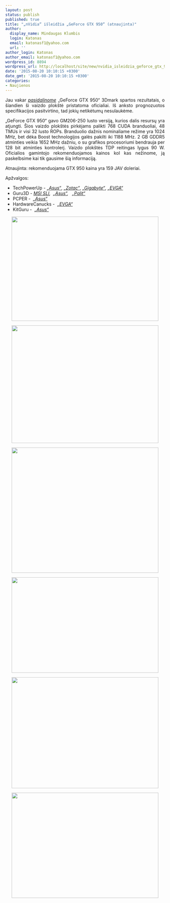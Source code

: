 ```yaml
---
layout: post
status: publish
published: true
title: "„nVidia“ išleidžia „GeForce GTX 950“ (atnaujinta)"
author:
  display_name: Mindaugas Klumbis
  login: Katonas
  email: katonasf1@yahoo.com
  url: ''
author_login: Katonas
author_email: katonasf1@yahoo.com
wordpress_id: 8894
wordpress_url: http://localhost/site/new/nvidia_isleidzia_geforce_gtx_950/
date: '2015-08-20 10:10:15 +0300'
date_gmt: '2015-08-20 10:10:15 +0300'
categories:
- Naujienos
---
```

<p style="text-align: justify;">
	Jau vakar <em><a href="http://technews.lt/naujiena/n/a/nvidia_geforce_gtx_950_3dmark_rezultatai.html">pasidalinome</a></em> &bdquo;GeForce GTX 950&ldquo; 3Dmark spartos rezultatais, o &scaron;iandien &scaron;i vaizdo plok&scaron;tė pristatoma oficialiai. I&scaron; anksto prognozuotos specifikacijos pasitvirtino, tad jokių netikėtumų nesulaukėme.</p>
<p style="text-align: justify;">
	&bdquo;GeForce GTX 950&ldquo; gavo GM206-250 lusto versiją, kurios dalis resursų yra atjungti. &Scaron;ios vaizdo plok&scaron;tės pirkėjams palikti 768 CUDA branduoliai, 48 TMUs ir visi 32 lusto ROPs. Branduolio dažnis nominaliame režime yra 1024 MHz, bet dėka Boost technologijos galės pakilti iki 1188 MHz. 2 GB GDDR5 atminties veikia 1652 MHz dažniu, o su grafikos procesoriumi bendrauja per 128 bit atminties kontrolerį. Vaizdo plok&scaron;tės TDP reitingas lygus 90 W. Oficialios gamintojo rekomenduojamos kainos kol kas nežinome, ją paskelbsime kai tik gausime &scaron;ią informaciją. &nbsp;</p>
<p style="text-align: justify;">
	Atnaujinta: rekomenduojama GTX 950 kaina yra 159 JAV doleriai.</p>
<p>
	Apžvalgos:&nbsp;</p>
<ul>
<li>
		TechPowerUp - <em><a href="http://www.techpowerup.com/reviews/ASUS/GTX_950_STRIX_OC/">&bdquo;Asus&ldquo;</a></em>, <em><a href="http://www.techpowerup.com/reviews/Zotac/GeForce_GTX_950_AMP_Edition/">&bdquo;Zotac&ldquo;</a></em>, <em><a href="http://www.techpowerup.com/reviews/Gigabyte/GTX_950_OC/">&bdquo;Gigabyte&ldquo;</a></em>, <em><a href="http://www.techpowerup.com/reviews/EVGA/GTX_950_SSC/">&bdquo;EVGA&ldquo;</a></em></li>
<li>
		Guru3D - <em><a href="http://www.guru3d.com/articles-pages/msi-geforce-gtx-950-gaming-2-way-sli-review,1.html">MSI&nbsp;SLI</a>,&nbsp;</em>&nbsp;<em><a href="http://www.guru3d.com/articles-pages/asus-geforce-gtx-950-strix-review,1.html">&bdquo;Asus&ldquo;</a>,&nbsp;</em>&nbsp;&nbsp;<em><a href="http://www.guru3d.com/articles-pages/palit-geforce-gtx-950-storm-dual-2gb-review,1.html">&bdquo;Palit&ldquo;</a></em></li>
<li>
		PCPER -&nbsp;&nbsp;<em><a href="http://www.pcper.com/reviews/Graphics-Cards/NVIDIA-GeForce-GTX-950-2GB-Review-Maxwell-MOBA">&bdquo;Asus&ldquo;</a></em></li>
<li>
		HardwareCanucks - &nbsp;<em><a href="http://www.hardwarecanucks.com/forum/hardware-canucks-reviews/70075-nvidia-gtx-950-review-feat-evga.html">&bdquo;EVGA&ldquo;</a></em></li>
<li>
		KitGuru -&nbsp;&nbsp;<em><a href="http://www.kitguru.net/components/graphic-cards/luke-hill/asus-strix-gaming-gtx-950-dc2-oc-review/">&bdquo;Asus&ldquo;</a></em></li>
</ul>
<p style="text-align: center;">
	<a href="http://technews.lt/userfiles/gtx 950 specs.PNG" style="text-align: center;"><img alt="" src="http://technews.lt/userfiles/gtx 950 specs.PNG" style="width: 464px; height: 329px;" /></a></p>
<p style="text-align: center;">
	<a href="http://technews.lt/userfiles/NVIDIA-GTX-950-Performance.png"><img alt="" src="http://technews.lt/userfiles/NVIDIA-GTX-950-Performance.png" style="width: 464px; height: 371px;" /></a></p>
<p style="text-align: center;">
	<a href="http://technews.lt/userfiles/ASUSSTRIXGTX950.jpg"><img alt="" src="http://technews.lt/userfiles/ASUSSTRIXGTX950.jpg" style="width: 464px; height: 395px;" /></a></p>
<p style="text-align: center;">
	<a href="http://technews.lt/userfiles/ASUS-STRIX-GTX-950.jpg"><img alt="" src="http://technews.lt/userfiles/ASUS-STRIX-GTX-950.jpg" style="width: 464px; height: 301px;" /></a></p>
<p style="text-align: center;">
	<a href="http://technews.lt/userfiles/GTX-950-GAMINGmsi.jpg"><img alt="" src="http://technews.lt/userfiles/GTX-950-GAMINGmsi.jpg" style="width: 464px; height: 350px;" /></a></p>
<p style="text-align: center;">
	<a href="http://technews.lt/userfiles/GTX-950msi.jpg"><img alt="" src="http://technews.lt/userfiles/GTX-950msi.jpg" style="width: 464px; height: 332px;" /></a></p>
